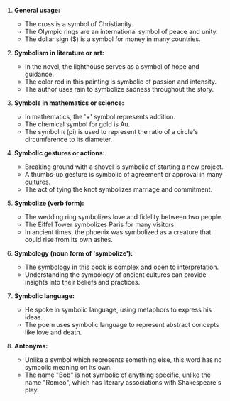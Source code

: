 1. **General usage:**
   - The cross is a symbol of Christianity.
   - The Olympic rings are an international symbol of peace and unity.
   - The dollar sign ($) is a symbol for money in many countries.

2. **Symbolism in literature or art:**
   - In the novel, the lighthouse serves as a symbol of hope and guidance.
   - The color red in this painting is symbolic of passion and intensity.
   - The author uses rain to symbolize sadness throughout the story.

3. **Symbols in mathematics or science:**
   - In mathematics, the '+' symbol represents addition.
   - The chemical symbol for gold is Au.
   - The symbol π (pi) is used to represent the ratio of a circle's circumference to its diameter.

4. **Symbolic gestures or actions:**
   - Breaking ground with a shovel is symbolic of starting a new project.
   - A thumbs-up gesture is symbolic of agreement or approval in many cultures.
   - The act of tying the knot symbolizes marriage and commitment.

5. **Symbolize (verb form):**
   - The wedding ring symbolizes love and fidelity between two people.
   - The Eiffel Tower symbolizes Paris for many visitors.
   - In ancient times, the phoenix was symbolized as a creature that could rise from its own ashes.

6. **Symbology (noun form of 'symbolize'):**
   - The symbology in this book is complex and open to interpretation.
   - Understanding the symbology of ancient cultures can provide insights into their beliefs and practices.

7. **Symbolic language:**
   - He spoke in symbolic language, using metaphors to express his ideas.
   - The poem uses symbolic language to represent abstract concepts like love and death.

8. **Antonyms:**
   - Unlike a symbol which represents something else, this word has no symbolic meaning on its own.
   - The name "Bob" is not symbolic of anything specific, unlike the name "Romeo", which has literary associations with Shakespeare's play.